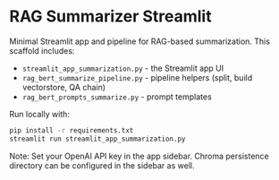 # RAG Summarizer Streamlit

Minimal Streamlit app and pipeline for RAG-based summarization. This scaffold includes:

- `streamlit_app_summarization.py` - the Streamlit app UI
- `rag_bert_summarize_pipeline.py` - pipeline helpers (split, build vectorstore, QA chain)
- `rag_bert_prompts_summarize.py` - prompt templates

Run locally with:

```bash
pip install -r requirements.txt
streamlit run streamlit_app_summarization.py
```

Note: Set your OpenAI API key in the app sidebar. Chroma persistence directory can be configured in the sidebar as well.
